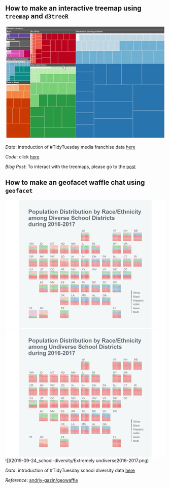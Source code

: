 ## How to make an interactive treemap using `treemap` and `d3treeR` 

![](2019-07-02_media-franchise/treemap.gif)


*Data*: introduction of #TidyTuesday media franchise data [here](https://github.com/rfordatascience/tidytuesday/tree/master/data/2019/2019-07-02)

*Code*: click [here](2019-07-02_media-franchise/script.R)

*Blog Post*: To interact with the treemaps, please go to the [post](https://zhiyang.netlify.com/post/treemap/)


## How to make an geofacet waffle chat using `geofacet`  

![](2019-09-24_school-diversity/Diverse2016-2017.png)
![](2019-09-24_school-diversity/Undiverse2016-2017.png)
![](2019-09-24_school-diversity/Extremely undiverse2016-2017.png)

*Data*: introduction of #TidyTuesday school diversity data [here](https://github.com/rfordatascience/tidytuesday/tree/master/data/2019/2019-09-24)

*Reference*: [andriy-gazin/geowaffle](https://github.com/andriy-gazin/geowaffle)